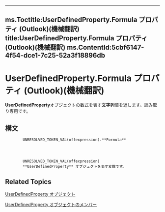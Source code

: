 

---
ms.Toctitle:UserDefinedProperty.Formula プロパティ (Outlook)(機械翻訳)
title:UserDefinedProperty.Formula プロパティ (Outlook)(機械翻訳)
ms.ContentId:5cbf6147-4f54-dce1-7c25-52a3f18896db
---
# UserDefinedProperty.Formula プロパティ (Outlook)(機械翻訳)




**UserDefinedProperty**オブジェクトの数式を表す**文字列**値を返します。読み取り専用です。

## 構文

            UNRESOLVED_TOKEN_VAL(offexpression).**Formula**




            UNRESOLVED_TOKEN_VAL(offexpression)
            **UserDefinedProperty** オブジェクトを表す変数です。



## Related Topics

[UserDefinedProperty オブジェクト](aebe38db-0ff9-79d2-b5a7-751fea7c97f3.md)

[UserDefinedProperty オブジェクトのメンバー](9a4fd85d-a47c-8871-bbe6-3383b28cc738.md)




